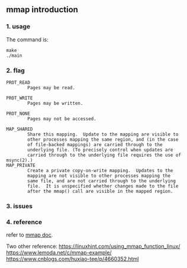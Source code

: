 ## mmap introduction

### 1. usage
The command is:
```
make
./main
```

### 2. flag
    PROT_READ
            Pages may be read.

    PROT_WRITE
            Pages may be written.

    PROT_NONE
            Pages may not be accessed.

    MAP_SHARED
            Share this mapping.  Update to the mapping are visible to
            other processes mapping the same region, and (in the case
            of file-backed mappings) are carried through to the
            underlying file. (To precisely control when updates are
            carried through to the underlying file requires the use of msync(2).)
    MAP_PRIVATE
            Create a private copy-on-write mapping.  Updates to the
            mapping are not visible to other processes mapping the
            same file, and are not carried through to the underlying
            file.  It is unspecified whether changes made to the file
            after the mmap() call are visible in the mapped region.
### 3. issues



### 4. reference
refer to [mmap doc](https://man7.org/linux/man-pages/man2/mmap.2.html).

Two other reference:
https://linuxhint.com/using_mmap_function_linux/
https://www.lemoda.net/c/mmap-example/
https://www.cnblogs.com/huxiao-tee/p/4660352.html

